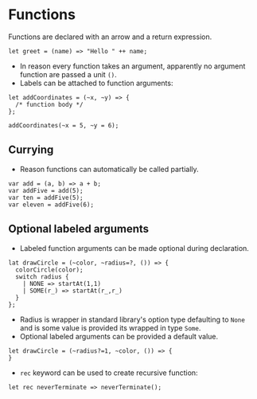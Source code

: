 # Functions

Functions are declared with an arrow and a return expression.

```
let greet = (name) => "Hello " ++ name;
```

- In reason every function takes an argument, apparently no argument function are passed a unit `()`.
- Labels can be attached to function arguments:

```
let addCoordinates = (~x, ~y) => {
  /* function body */
};

addCoordinates(~x = 5, ~y = 6);
```

## Currying
- Reason functions can automatically be called partially.
```
var add = (a, b) => a + b;
var addFive = add(5);
var ten = addFive(5);
var eleven = addFive(6);
```

## Optional labeled arguments
- Labeled function arguments can be made optional during declaration.
```
lat drawCircle = (~color, ~radius=?, ()) => {
  colorCircle(color);
  switch radius {
    | NONE => startAt(1,1)
    | SOME(r_) => startAt(r_,r_)
  }
};
```

- Radius is wrapper in standard library's option type defaulting to `None` and is some value is provided its wrapped in type `Some`.
- Optional labeled arguments can be provided a default value.
```
let drawCircle = (~radius?=1, ~color, ()) => {
}
```

- `rec` keyword can be used to create recursive function:
```
let rec neverTerminate => neverTerminate();
```

